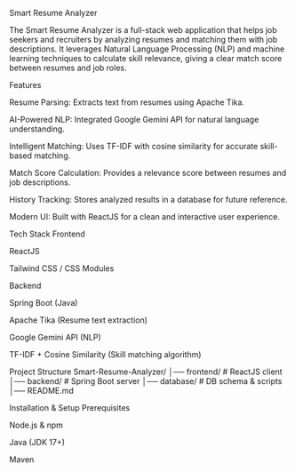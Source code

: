 Smart Resume Analyzer

The Smart Resume Analyzer is a full-stack web application that helps job seekers and recruiters by analyzing resumes and matching them with job descriptions. It leverages Natural Language Processing (NLP) and machine learning techniques to calculate skill relevance, giving a clear match score between resumes and job roles.

 Features

 Resume Parsing: Extracts text from resumes using Apache Tika.

 AI-Powered NLP: Integrated Google Gemini API for natural language understanding.

Intelligent Matching: Uses TF-IDF with cosine similarity for accurate skill-based matching.

 Match Score Calculation: Provides a relevance score between resumes and job descriptions.

History Tracking: Stores analyzed results in a database for future reference.

 Modern UI: Built with ReactJS for a clean and interactive user experience.

Tech Stack
Frontend

ReactJS

Tailwind CSS / CSS Modules

Backend

Spring Boot (Java)

Apache Tika (Resume text extraction)

Google Gemini API (NLP)

TF-IDF + Cosine Similarity (Skill matching algorithm)


 Project Structure
Smart-Resume-Analyzer/
│── frontend/          # ReactJS client
│── backend/           # Spring Boot server
│── database/          # DB schema & scripts
│── README.md

 Installation & Setup
Prerequisites

Node.js & npm

Java (JDK 17+)

Maven
